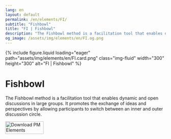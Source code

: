 ```yaml
---
lang: en
layout: default
permalink: /en/elements/FI/
subtitle: "Fishbowl"
title: "FI | Fishbowl"
description: "The Fishbowl method is a facilitation tool that enables dynamic and open discussions in large groups. It promotes the exchange of ideas and perspectives by allowing participants to switch between an inner and outer discussion circle."
og_image: /assets/img/elements/en/FI.og.png
---
```


{% include figure.liquid loading="eager" path="assets/img/elements/en/FI.card.png" class="img-fluid" width="300" height="300" alt="FI | Fishbowl" %}

# Fishbowl

The Fishbowl method is a facilitation tool that enables dynamic and open discussions in large groups. It promotes the exchange of ideas and perspectives by allowing participants to switch between an inner and outer discussion circle.

<a href="https://apps.apple.com/app/apple-store/id6738084498?pt=127441684&ct=website&mt=8">
  <img src="{{ "assets/img/en/appstore.png" | relative_url }}" width="120" height="40" alt="Download PM Elements">
</a>
